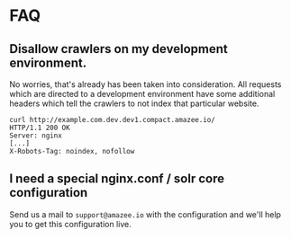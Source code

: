 # FAQ

## Disallow crawlers on my development environment.
No worries, that's already has been taken into consideration. All requests which are directed to a development environment have some additional headers which tell the crawlers to not index that particular website.

```
curl http://example.com.dev.dev1.compact.amazee.io/
HTTP/1.1 200 OK
Server: nginx
[...]
X-Robots-Tag: noindex, nofollow
```

## I need a special nginx.conf / solr core configuration
Send us a mail to `support@amazee.io` with the configuration and we'll help you to get this configuration live.
